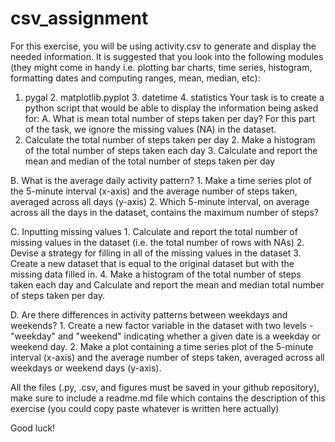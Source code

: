 # csv_assignment
For this exercise, you will be using activity.csv to generate and display the needed information. 
It is suggested that you look into the following modules (they might come in handy i.e. plotting bar charts, time series, histogram, formatting dates and computing ranges, mean, median, etc): 
1. pygal 2. matplotlib.pyplot 3. datetime 4. statistics 
Your task is to create a python script that would be able to display the information being asked for: 
A. What is mean total number of steps taken per day? 
For this part of the task, we ignore the missing values (NA) in the dataset. 
1. Calculate the total number of steps taken per day 2. Make a histogram of the total number of steps taken each day 3. Calculate and report the mean and median of the total number of steps taken per day 
 
B. What is the average daily activity pattern? 1. Make a time series plot of the 5-minute interval (x-axis) and the average number of steps taken, averaged across all days (y-axis) 2. Which 5-minute interval, on average across all the days in the dataset, contains the maximum number of steps? 
 
C. Inputting missing values 1. Calculate and report the total number of missing values in the dataset (i.e. the total number of rows with NAs) 2. Devise a strategy for filling in all of the missing values in the dataset 3. Create a new dataset that is equal to the original dataset but with the missing data filled in. 4. Make a histogram of the total number of steps taken each day and Calculate and report the mean and median total number of steps taken per day. 
 
D. Are there differences in activity patterns between weekdays and weekends? 1. Create a new factor variable in the dataset with two levels - "weekday" and "weekend" indicating whether a given date is a weekday or weekend day. 2. Make a plot containing a time series plot of the 5-minute interval (x-axis) and the average number of steps taken, averaged across all weekdays or weekend days (y-axis). 
 
All the files (.py, .csv,  and figures must be saved in your github repository), make sure to include a readme.md file which contains the description of this exercise (you could copy paste whatever is written here actually) 
 
Good luck! 
